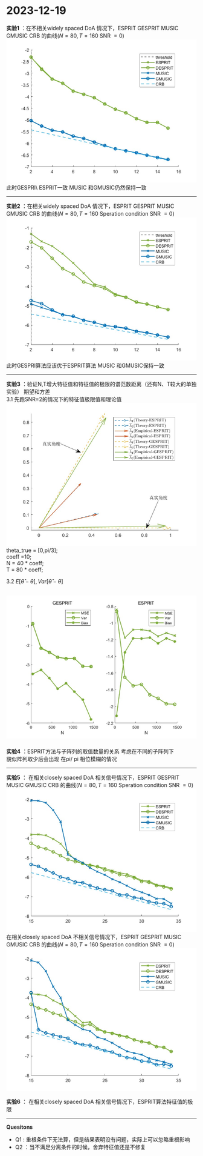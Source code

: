 
# 2023-12-19

**实验1** ：在不相关widely spaced DoA 情况下，ESPRIT GESPRIT MUSIC GMUSIC CRB 的曲线($N = 80,T =160$  SNR $=0$)
![123](./Figure/1.jpg)  
此时GESPRI\ ESPRIT一致 MUSIC 和GMUSIC仍然保持一致

---

**实验2** ：在相关widely spaced DoA 情况下，ESPRIT GESPRIT MUSIC GMUSIC CRB 的曲线($N = 80,T =160$ Speration condition SNR $=0$)
![123](./Figure/2.jpg)  
此时GESPRI算法应该优于ESPRIT算法  MUSIC 和GMUSIC保持一致  

---

**实验3** ：验证N,T增大特征值和特征值的极限的谱范数距离（还有N、T较大的单独实验） 期望和方差  
3.1 先跑SNR=2的情况下的特征值极限值和理论值  
    ![123](./Figure/3.jpg)  
    theta_true = [0,pi/3];  
    coeff =10;  
    N = 40 * coeff;  
    T = 80 * coeff;  


3.2 $E[\hat{\theta} - \theta] , Var[\hat{\theta} - \theta]$

![123](./Figure/3_2.jpg)  
---
**实验4** ：ESPRIT方法与子阵列的取值数量的关系 考虑在不同的子阵列下  
貌似阵列取少后会出现 在pi/ pi 相位模糊的情况

---

**实验5** ：
在相关closely spaced DoA 相关信号情况下，ESPRIT GESPRIT MUSIC GMUSIC CRB 的曲线($N = 80,T =160$ Speration condition SNR $=0$)
![123](./Figure/5.jpg)  
在相关closely spaced DoA 不相关信号情况下，ESPRIT GESPRIT MUSIC GMUSIC CRB 的曲线($N = 80,T =160$ Speration condition SNR $=0$)
![123](./Figure/5_2.jpg)  

**实验6** ：
在相关closely spaced DoA 相关信号情况下，ESPRIT算法特征值的极限

---



**Quesitons**
* Q1 : 重根条件下无法算，但是结果表明没有问题，实际上可以忽略重根影响
* Q2 ：当不满足分离条件的时候，舍弃特征值还是不修复